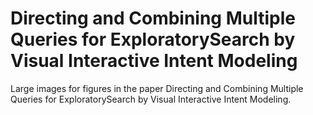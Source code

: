 # Directing and Combining Multiple Queries for ExploratorySearch by Visual Interactive Intent Modeling

Large images for figures in the paper Directing and Combining Multiple Queries for ExploratorySearch by Visual Interactive Intent Modeling.

